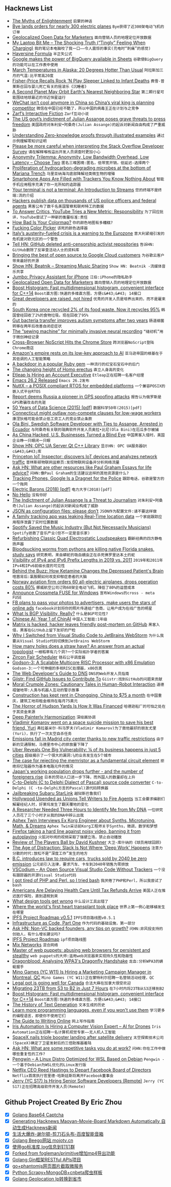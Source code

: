 ## Hacknews List


- [The Myths of Enlightenment](http://bostonreview.net/philosophy-religion/marta-figlerowicz-myths-enlightenment)  `启蒙的神话`
- [Bye lands orders for nearly 300 electric planes](https://www.aopa.org/news-and-media/all-news/2019/april/11/orders-for-eflyer-hit-300)  `Bye获得了近300架电动飞机的订单`
- [Geolocalized Open Data for Marketers](https://www.thedatapond.net)  `面向营销人员的地理定位开放数据`
- [My Laptop Bit Me – The Shocking Truth (“Tingly” Feeling When Charging)](http://enclydion.blogspot.com/2012/04/my-laptop-bit-me-shocking-truth.html)  `我的笔记本电脑咬了我一口——令人震惊的事实(充电时“刺痛”的感觉)`
- [Haversine Formula](https://en.wikipedia.org/wiki/Haversine_formula)  `半正矢公式`
- [Google makes the power of BigQuery available in Sheets](https://techcrunch.com/2019/04/10/google-makes-the-power-of-bigquery-available-in-sheets/)  `谷歌使BigQuery的功能可以在工作表中使用`
- [March Temperatures in Alaska: 20 Degrees Hotter Than Usual](https://www.nytimes.com/interactive/2019/04/09/climate/alaska-abnormally-hot-march.html)  `阿拉斯加三月的气温:比平常高20度`
- [Fisher-Price Recalls Rock ’N Play Sleeper Linked to Infant Deaths](https://www.nytimes.com/2019/04/12/business/fisher-price-rock-n-play-recall.html)  `费雪-普莱斯召回与婴儿死亡有关的摇滚乐《沉睡者》`
- [A Second Planet May Orbit Earth&#39;s Nearest Neighboring Star](https://www.scientificamerican.com/article/a-second-planet-may-orbit-earths-nearest-neighboring-star/)  `第二颗行星可能围绕地球最近的邻近恒星运行`
- [WeChat isn’t cool anymore in China so China’s viral king is planning competitor](https://www.abacusnews.com/start-ups/wechat-isnt-cool-enough-kids-anymore-so-chinas-viral-king-planning-competitor/article/2177266)  `微信在中国已经不酷了，所以中国的病毒王正在计划与之竞争`
- [Zarf’s Interactive Fiction](https://www.eblong.com/zarf/if.html)  `Zarf互动小说`
- [The US govt’s indictment of Julian Assange poses grave threats to press freedom](https://theintercept.com/2019/04/11/the-u-s-governments-indictment-of-julian-assange-poses-grave-threats-to-press-freedoms/)  `美国政府对朱利安•阿桑奇(Julian Assange)的起诉对新闻自由构成了严重威胁`
- [Understanding Zero-knowledge proofs through illustrated examples](https://blog.goodaudience.com/understanding-zero-knowledge-proofs-through-simple-examples-df673f796d99)  `通过示例理解零知识证明`
- [Please be more careful when interpreting the Stack Overflow Developer Survey](https://meta.stackoverflow.com/q/382731)  `请在解释堆栈溢出开发人员调查时更加小心`
- [Anonymity Trilemma: Anonymity, Low Bandwidth Overhead, Low Latency – Choose Two](https://freedom.cs.purdue.edu/anonymity/index.html)  `匿名三难困境:匿名，低带宽开销，低延迟-选择两个`
- [Proliferation of hydrocarbon-degrading microbes at the bottom of Mariana Trench](https://microbiomejournal.biomedcentral.com/articles/10.1186/s40168-019-0652-3)  `马里亚纳海沟底部降解烃类微生物的增殖`
- [Smartphone Apps Are Filled with Trackers You Know Nothing About](https://onezero.medium.com/the-app-privacy-crisis-apple-and-google-need-to-fix-now-4e3590f2fc52?sk=12d73f8b09e058d3ab8f5a4b02cf8619)  `智能手机应用程序充满了你一无所知的追踪器`
- [Your terminal is not a terminal: An Introduction to Streams](https://lucasfcosta.com/2019/04/07/streams-introduction.html)  `您的终端不是终端:流的介绍`
- [Hackers publish data on thousands of US police officers and federal agents](https://techcrunch.com/2019/04/12/police-data-hack/)  `黑客公布了数千名美国警察和联邦特工的数据`
- [To Answer Critics, YouTube Tries a New Metric: Responsibility](https://www.bloomberg.com/news/articles/2019-04-11/to-answer-critics-youtube-tries-a-new-metric-responsibility)  `为了回应批评，YouTube尝试了一种新的衡量标准:责任`
- [How Bad Is Your Colormap?](https://jakevdp.github.io/blog/2014/10/16/how-bad-is-your-colormap/)  `你的颜色地图有多糟糕?`
- [Fucking Color Picker](https://www.tonymccoy.me/projects/fcp/)  `该死的颜色选择器`
- [Italy’s austerity-fueled crisis is a warning to the Eurozone](https://www.ineteconomics.org/perspectives/blog/how-to-ruin-a-country-in-three-decades)  `意大利紧缩引发的危机是对欧元区的一个警告`
- [Tell HN: GitHub deleted anti-censorship activist repositories](item?id=19645296)  `告诉HN: GitHub删除了反审查活动人士的资料库`
- [Bringing the best of open source to Google Cloud customers](https://cloud.google.com/blog/products/open-source/bringing-the-best-of-open-source-to-google-cloud-customers)  `为谷歌云客户带来最好的开源`
- [Show HN: Beatnik – Streaming Music Sharing](https://www.beatnikapp.com)  `Show HN: Beatnik -流媒体音乐共享`
- [Jumbo: Privacy Assistant for iPhone](https://www.jumboprivacy.com/)  `江伯:iPhone的隐私助手`
- [Geolocalized Open Data for Marketers](https://www.thedatapond.net?s=hn)  `面向营销人员的地理定位开放数据`
- [Boost Histogram: Fast multidimensional histogram, convenient interface for C&#43;&#43;14](https://github.com/boostorg/histogram)  `Boost直方图:快速的多维直方图，方便c&#43;&#43; 14接口`
- [Great developers are raised, not hired](https://sizovs.net/2019/04/10/the-best-developers-are-raised-not-hired/)  `优秀的开发人员是培养出来的，而不是雇来的`
- [South Korea once recycled 2% of its food waste. Now it recycles 95%](https://www.weforum.org/agenda/2019/04/south-korea-recycling-food-waste/)  `韩国曾经回收了2%的食物垃圾。现在回收了95%`
- [Gut bacteria transfer improves autism symptoms after two years](https://www.nature.com/articles/s41598-019-42183-0)  `肠道细菌转移在两年后改善自闭症症状`
- [The “sewing machine” for minimally invasive neural recording](https://www.biorxiv.org/content/10.1101/578542v1.full)  `“缝纫机”用于微创神经记录`
- [Cross-Browser NoScript Hits the Chrome Store](https://hackademix.net/2019/04/12/cross-browser-noscript-hits-the-chrome-store/)  `跨浏览器NoScript登陆Chrome商店`
- [Amazon&#39;s empire rests on its low-key approach to AI](https://www.economist.com/business/2019/04/13/amazons-empire-rests-on-its-low-key-approach-to-ai)  `亚马逊帝国的根基在于其低调的人工智能策略`
- [A backdoor in a popular Ruby gem](https://lwn.net/SubscriberLink/785386/7792816b5e552e7e/)  `一种流行的红宝石宝石中的后门`
- [The changing height of Homo erectus](http://johnhawks.net/weblog/reviews/erectus/changing-height-homo-erectus-2010.html)  `直立人身高的变化`
- [Etleap Is Hiring an Account Executive](item?id=19649246)  `Etleap正在招聘一名客户经理`
- [Emacs 26.2 Released](https://lists.gnu.org/archive/html/emacs-devel/2019-04/msg00503.html)  `Emacs 26.2发布`
- [NuttX – a POSIX compliant RTOS for embedded platforms](http://nuttx.org/)  `一个兼容POSIX的嵌入式平台RTOS`
- [Report deems Russia a pioneer in GPS spoofing attacks](https://www.zdnet.com/article/report-deems-russia-a-pioneer-in-gps-spoofing-attacks/)  `报告认为俄罗斯是GPS欺骗攻击的先驱`
- [50 Years of Data Science (2015) [pdf]](http://courses.csail.mit.edu/18.337/2015/docs/50YearsDataScience.pdf)  `数据科学50年(2015)[pdf]`
- [Connecticut might outlaw non-compete clauses for low-wage workers](https://www.ctpost.com/politics/article/CT-moves-to-help-low-paid-workers-hurt-by-13745423.php)  `康涅狄格可能会禁止低工资工人的竞业禁止条款`
- [Ola Bini, Swedish Software Developer with Ties to Assange, Arrested in Ecuador](https://nypost.com/2019/04/12/software-engineer-close-to-julian-assange-arrested-while-trying-to-leave-ecuador/)  `与阿桑奇有关联的瑞典软件开发人员奥拉•比尼(Ola Bini)在厄瓜多尔被捕`
- [As China Hacked, U.S. Businesses Turned a Blind Eye](https://www.npr.org/2019/04/12/711779130/as-china-hacked-u-s-businesses-turned-a-blind-eye)  `中国黑客入侵时，美国企业睁一只眼闭一只眼`
- [Show HN: OPC UA Server Qt C&#43;&#43; Library](https://github.com/juangburgos/QUaServer)  `显示HN: OPC UA服务器Qt c&#43;&#43;库`
- [Princeton IoT Inspector: discovers IoT devices and analyzes network traffic](https://iot-inspector.princeton.edu/)  `普林斯顿物联网监察员:发现物联网设备并分析网络流量`
- [Ask HN: What are other resources like Paul Graham Essays for life advice?](item?id=19650044)  `问HN:像Paul Graham的生活建议这样的其他资源是什么?`
- [Tracking Phones, Google Is a Dragnet for the Police](https://www.nytimes.com/interactive/2019/04/13/us/google-location-tracking-police.html)  `跟踪电话，谷歌是警方的一个拖网`
- [Electric Barons (2018) [pdf]](https://cryptome.org/2019/02/elbar.pdf)  `电力大亨(2018)[pdf]`
- [No Hello](http://www.nohello.com/)  `没有你好`
- [The Indictment of Julian Assange Is a Threat to Journalism](https://www.newyorker.com/news/our-columnists/the-indictment-of-julian-assange-is-a-threat-to-journalism)  `对朱利安•阿桑奇(Julian Assange)的起诉对新闻业构成了威胁`
- [JSON as configuration files: please don’t](https://arp242.net/weblog/json_as_configuration_files-_please_dont)  `JSON作为配置文件:请不要这样做`
- [A family tracking app was leaking Real-Time location data](https://techcrunch.com/2019/03/23/family-tracking-location-leak/)  `一个家庭跟踪应用程序泄露了实时位置数据`
- [Spotify Saved the Music Industry (But Not Necessarily Musicians)](http://freakonomics.com/podcast/spotify/)  `Spotify拯救了音乐产业(但不一定是音乐家)`
- [Refurbishing Classic Quad Electrostatic Loudspeakers](https://www.rs-online.com/designspark/refurbishing-classic-quad-electrostatic-loudspeakers)  `翻新经典的四方静电扬声器`
- [Bloodsucking worms from pythons are killing native Florida snakes, study says](https://www.floridatoday.com/story/news/local/environment/2019/04/11/pythons-spread-parasite-florida-native-snakes/3435198002/)  `研究表明，来自蟒蛇的吸血蠕虫正在杀死佛罗里达本土的蛇`
- [Visibility of IPv4 and IPv6 Prefix Lengths in 2019 vs. 2011](https://labs.ripe.net/Members/stephen_strowes/visibility-of-prefix-lengths-in-ipv4-and-ipv6)  `2019年和2011年IPv4和IPv6前缀长度的可见性`
- [Behind the Buzz: How Ketamine Changes the Depressed Patient&#39;s Brain](https://www.scientificamerican.com/article/behind-the-buzz-how-ketamine-changes-the-depressed-patients-brain/)  `喧嚣背后:氯胺酮如何改变抑郁症患者的大脑`
- [Norway aviation firm orders 60 all-electric airplanes, drops operation costs 80%](https://electrek.co/2019/04/11/norway-60-electric-airplanes/)  `挪威航空公司订购60架全电动飞机，降低了80%的运营成本`
- [Announce Crossmeta FUSE for Windows](https://www.crossmeta.io/fuse-for-windows/)  `宣布Windows的cross - meta FUSE`
- [FB plans to pass your photos to advertisers, make users the stars of online ads](https://www.telegraph.co.uk/technology/2019/04/09/facebook-plans-pass-photographs-advertisers-make-users-stars/)  `facebook计划将你的照片传递给广告商，让用户成为在线广告的明星`
- [What Is BGP Visibility, Really?](https://blog.thousandeyes.com/what-is-bgp-visibility-really/)  `什么是BGP可见性?`
- [Chinese AI: Year 1 of ChinAI](https://chinai.substack.com/p/chinai-48-year-1-of-chinai)  `中国人工智能:1年级`
- [Matrix is hacked, hacker leaves friendly post-mortem on GitHub](https://twitter.com/SteveD3/status/1116615320448356353)  `黑客入侵，黑客在GitHub上留下友好的尸检`
- [Why I Switched from Visual Studio Code to JetBrains WebStorm](https://www.mokkapps.de/blog/why-i-switched-from-vscode-to-webstorm/)  `为什么我要从Visual Studio代码切换到JetBrains WebStorm`
- [How many holes does a straw have? An answer from an actual topologist](https://www.youtube.com/watch?v=JqqzIlLNPns)  `一根稻草有几个洞?一个实际拓扑学者的答案`
- [Zircon Fair Scheduler](https://fuchsia.googlesource.com/fuchsia/&#43;/refs/heads/master/zircon/docs/fair_scheduler.md)  `锆石公平调度器`
- [Godson-3: A Scalable Multicore RISC Processor with x86 Emulation](https://www.computer.org/csdl/magazine/mi/2009/02/mmi2009020017/13rRUwvBy5P)  `Godson-3:一个可伸缩的多核RISC处理器，x86仿真`
- [The Web Developer&#39;s Guide to DNS](https://rjzaworski.com/2019/04/the-web-developers-guide-to-dns)  `DNS的Web开发人员指南`
- [Giistr: Find GitHub Issues to Contribute To](https://giistr.com)  `Giistr:找到GitHub的问题来贡献`
- [Moral Crumple Zones: Cautionary Tales in Human-Robot Interaction](https://papers.ssrn.com/sol3/papers.cfm?abstract_id=2757236)  `道德褶皱地带:人类与机器人互动的警示故事`
- [Construction has kept rent in Chongqing, China to $75 a month](https://www.nytimes.com/2019/04/11/world/asia/chongqing-china-employment-ford-youth.html)  `在中国重庆，建筑工地将租金维持在每月75美元`
- [The Horror of Hudson Yards Is How It Was Financed](https://www.citylab.com/equity/2019/04/hudson-yards-financing-eb5-investor-visa-program-immigration/586897/)  `哈德逊船厂的可怕之处在于其资金来源`
- [Deep Painterly Harmonization](https://arxiv.org/abs/1804.03189)  `深绘画协调`
- [Vladimir Komarov went on a space suicide mission to save his best friend, Yuri](https://twitter.com/DMOberhaus/status/1116939111368097792)  `弗拉基米尔·科马罗夫(Vladimir Komarov)为了救他最好的朋友尤里(Yuri)，执行了一次太空自杀任务`
- [Emissions fall in Madrid city center thanks to new traffic restrictions](https://elpais.com/elpais/2019/03/14/inenglish/1552556189_425975.html)  `由于新的交通限制，马德里市中心的排放量下降了`
- [Uber Reveals One Big Vulnerability: ¼ of its business happens in just 5 cities](https://slate.com/business/2019/04/uber-ipo-nyc-london-risks.html)  `超级揭示了一个很大的漏洞:¼的业务发生在5个城市`
- [The case for rejecting the memristor as a fundamental circuit element](https://www.nature.com/articles/s41598-018-29394-7)  `拒绝将忆阻器作为基本电路元件的情况`
- [Japan&#39;s working population drops further - and the number of foreigners rise](https://japantoday.com/category/national/Japan%27s-working-population-drops-further)  `日本的劳动人口进一步下降，而外国人的数量却在上升`
- [C-to-Delphi (C to Delphi Dialect of Pascal) source code converter](https://github.com/WouterVanNifterick/C-To-Delphi)  `C-to-Delphi (C -to-Delphi方言的Pascal)源代码转换器`
- [Jailbreaking Subaru StarLink](https://github.com/sgayou/subaru-starlink-research/blob/master/doc/README.md)  `越狱斯巴鲁我们`
- [Hollywood Upended as Unions Tell Writers to Fire Agents](https://www.nytimes.com/2019/04/12/business/media/hollywood-writers-agents-fire.html)  `当工会要求编剧们解雇经纪人时，好莱坞发生了翻天覆地的变化`
- [A Researcher Needed Three Hours to Identify Me from My DNA](https://www.bloomberg.com/news/articles/2019-04-12/a-researcher-needed-three-hours-to-identify-me-from-my-dna)  `一位研究人员花了三个小时才从我的DNA中辨认出我`
- [Aphex Twin Interviews Ex Korg Engineer about Synths, Microtuning, Math, &amp; Dreams](http://item.warp.net/interview/aphex-twin-speaks-to-tatsuya-takahashi/)  `Aphex Twin采访前Korg工程师关于Synths，微调，数学和梦想`
- [Firefox taking a hard line against noisy video, banning it from autoplaying](https://arstechnica.com/gadgets/2019/02/firefox-to-block-noisy-autoplaying-video-in-next-release/)  `火狐对吵闹的视频采取了强硬立场，禁止自动播放`
- [Review of The Players Ball by David Kushner](https://www.bloomberg.com/news/articles/2019-04-11/david-kushner-the-players-ball-review-sex-com-and-internet-rules)  `大卫·库什纳的《球员用球回顾》`
- [The Age of Distraction: Slack Is Not Where &#39;Deep Work&#39; Happens](https://blog.nuclino.com/slack-is-not-where-deep-work-happens)  `注意力分散的时代:放松不是“深度工作”发生的地方`
- [B.C. introduces law to require cars, trucks sold by 2040 be zero emission](https://www.cbc.ca/news/canada/british-columbia/b-c-introduces-law-to-require-cars-trucks-sold-by-2040-be-zero-emission-1.5093110)  `公元前引入法律，要求汽车、卡车到2040年销售为零排放`
- [VSCodium – An Open Source Visual Studio Code Without Trackers](https://www.fossmint.com/vscodium-clone-of-visual-studio-code-for-linux/)  `一个没有跟踪器的开源Visual Studio代码`
- [I got tired of PHP and Perl, so I tried bash](https://github.com/nerdgeneration/www.sh)  `我厌倦了PHP和Perl，所以我尝试了bash`
- [Americans Are Delaying Health Care Until Tax Refunds Arrive](https://www.bloomberg.com/news/articles/2019-04-12/what-to-spend-your-tax-refund-on-how-about-the-doctor)  `美国人正在推迟医疗保险，直到退税到来`
- [What design tools get wrong](https://kilianvalkhof.com/2019/design/what-design-tools-get-wrong/)  `什么设计工具出错了`
- [Where the world&#39;s first heart transplant took place](http://www.bbc.com/travel/story/20190410-cape-towns-inspiring-medical-marvel)  `世界上第一例心脏移植发生在哪里`
- [IPFS Project Roadmap v0.5.1](https://github.com/ipfs/roadmap#2019-epics)  `IPFS项目路线图v0.5.1`
- [Infrastructure as Code, Part One](https://crate.io/a/infrastructure-as-code-part-one/)  `作为代码的基础设施，第一部分`
- [Ask HN: Non-VC backed founders, any tips on growth?](item?id=19645363)  `问HN:非风投支持的创始人，有什么增长建议吗?`
- [IPFS Project Roadmap](https://github.com/ipfs/roadmap)  `ipf项目路线图`
- [Mix Networks](https://katzenpost.mixnetworks.org/docs/mixnet_academy/syllabus.html)  `混合网络`
- [Master of web puppets: abusing web browsers for persistent and stealthy](https://blog.acolyer.org/2019/04/12/master-of-web-puppets-abusing-web-browsers-for-persistent-and-stealthy-computation/)  `web puppets的大师:滥用web浏览器来实现持久性和隐蔽性`
- [Dragonblood: Analysing WPA3&#39;s Dragonfly Handshake](https://wpa3.mathyvanhoef.com/)  `龙血:分析WPA3的蜻蜓握手`
- [Mino Games (YC W11) Is Hiring a Marketing Campaign Manager in Montreal, QC](https://mino-games.workable.com/j/86BB14E5CE)  `Mino Games (YC W11)正在蒙特利尔招聘一名营销活动经理，QC`
- [Legal pot is going well for Canada](https://www.reuters.com/article/us-canada-politics-marijuana/canadas-trudeau-isnt-talking-about-it-but-legal-pot-is-going-well-idUSKCN1RO1ZT)  `合法大麻在加拿大很受欢迎`
- [Migrating 23TB from S3 to B2 in Just 7 Hours](https://nodecraft.com/blog/development/migrating-23tb-from-s3-to-b2-in-just-7-hours)  `在7小时内将23TB从S3迁移到B2`
- [Boost Histogram: Fast multidimensional histogram, convenient interface for C&#43;&#43;14](https://github.com/boostorg/histogram#histogram)  `Boost直方图:快速的多维直方图，方便c&#43;&#43; 14接口`
- [The History of Text Generation](http://mathesonmarcault.com/index.php/2015/12/15/randomly-generated-title-goes-here/)  `文本生成的历史`
- [Learn more programming languages, even if you won&#39;t use them](https://thorstenball.com/blog/2019/04/09/learn-more-programming-languages/)  `学习更多的编程语言，即使你不使用它们`
- [The Guide to Writing Online](https://www.perell.com/blog/the-ultimate-guide-to-writing-online)  `网上写作指南`
- [Iris Automation Is Hiring a Computer Vision Expert – AI for Drones](http://www.irisonboard.com/careers/)  `Iris Automation正在招聘一名计算机视觉专家——无人机人工智能`
- [SpaceX nails triple booster landing after satellite delivery](https://www.bbc.com/news/av/science-environment-47903788/spacex-nails-triple-booster-landing-after-satellite-delivery)  `太空探索技术公司(SpaceX)确定了卫星发射后的三倍助推器着陆`
- [Ask HN: What are some repetitive tasks you do at work?](item?id=19647012)  `问HN:你在工作中做哪些重复性的工作?`
- [Pengwin – A Linux Distro Optimized for WSL Based on Debian](https://github.com/WhitewaterFoundry/Pengwin)  `Pengwin -一个基于Debian为WSL优化的Linux发行版`
- [Netflix CEO Reed Hastings to Depart Facebook Board of Directors](https://www.cnbc.com/2019/04/12/netflix-ceo-reed-hastings-to-depart-facebook-board-of-directors.html)  `Netflix首席执行官里德·哈斯廷斯将离开Facebook董事会`
- [Jerry (YC S17) Is Hiring Senior Software Developers (Remote)](https://www.workable.com/j/0B4F2938C1)  `Jerry (YC S17)正在招聘高级软件开发人员(Remote)`

## Github Project Created By Eric Zhou

- [x] [Golang Base64 Captcha](https://github.com/mojocn/base64Captcha)
- [x] [Generating Hacknews Maoyan-Movie-Board Markdown Automatically 自动生成Hacknews新闻](https://github.com/dejavuzhou/md-genie)
- [x] [生活大爆炸-谢尔顿-剪刀石头布-百度智能音箱](https://github.com/mojocn/dueros-bang-game)
- [x] [Golang Beego网站 mojotv.cn](https://github.com/mojocn/www.mojotv.cn)
- [x] [使用go标准库,log信息到钉钉群](https://github.com/mojocn/dooger)
- [x] [Forked from fogleman/primitive增加mp4导出功能](https://github.com/mojocn/primitive)
- [x] [Golang Gin框架RESTful APIs项目](https://github.com/JJJJJJJerk/ezier-golang-web-api-framework)
- [x] [go+phantomjs网页图片截取微服务](https://github.com/mojocn/screen_shot)
- [x] [Python Scrapy+MongoDB+cnbeta爬虫样板](https://github.com/mojocn/scrapy_mongodb_boilerplate_cnbeta)
- [x] [Golang Geolocation Ip转换到省市](https://github.com/mojocn/ip2location)